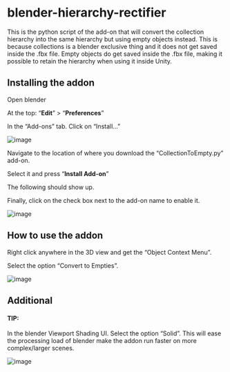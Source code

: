 # blender-hierarchy-rectifier

This is the python script of the add-on that will convert the collection hierarchy into the same hierarchy but using empty objects instead.
This is because collections is a blender exclusive thing and it does not get saved inside the .fbx file.
Empty objects do get saved inside the .fbx file, making it possible to retain the hierarchy when using it inside Unity.

## Installing the addon

Open blender

At the top: “**Edit**” > “**Preferences**”

In the “Add-ons” tab. Click on “Install…”

![image](https://user-images.githubusercontent.com/76707656/219386702-14533f7a-e274-43b6-9736-fcec1d8352fb.png)


Navigate to the location of where you download the “CollectionToEmpty.py” add-on.

Select it and press “**Install Add-on**”

The following should show up.

Finally, click on the check box next to the add-on name to enable it.

![image](https://user-images.githubusercontent.com/76707656/219388248-feed7cb1-c9e9-4231-adfd-31418ac0ddea.png)

## How to use the addon

Right click anywhere in the 3D view and get the “Object Context Menu”.

Select the option “Convert to Empties”.

![image](https://user-images.githubusercontent.com/76707656/219388591-a2e1d782-4859-4dd2-b400-de2c5deaa6a3.png)


## Additional
#### TIP:
In the blender Viewport Shading UI. Select the option “Solid”. This will ease the processing load of blender make the addon run faster on more complex/larger scenes.

![image](https://user-images.githubusercontent.com/76707656/219388742-191309ec-6793-47bf-9594-6efe413f0eee.png)
